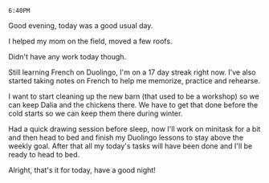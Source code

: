 `6:40PM`

Good evening, today was a good usual day.

I helped my mom on the field, moved a few roofs. 

Didn't have any work today though. 

Still learning French on Duolingo, I'm on a 17 day streak right now. I've also started taking notes on French to help me memorize, practice and rehearse.

I want to start cleaning up the new barn (that used to be a workshop) so we can keep Dalia and the chickens there. We have to get that done before the cold starts so we can keep them there during winter.

Had a quick drawing session before sleep, now I'll work on minitask for a bit and then head to bed and finish my Duolingo lessons to stay above the weekly goal. After that all my today's tasks will have been done and I'll be ready to head to bed.

Alright, that's it for today, have a good night!